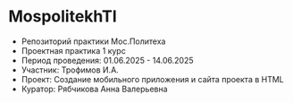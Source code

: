 # MospolitekhTI
- Репозиторий практики Мос.Политеха
- Проектная практика 1 курс
- Период проведения: 01.06.2025 - 14.06.2025
- Участник: Трофимов И.А.
- Проект: Создание мобильного приложения и сайта проекта в HTML
- Куратор: Рябчикова Анна Валерьевна



